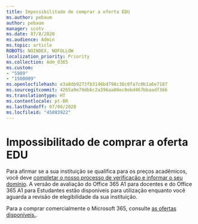 ```yaml
---
title: Impossibilitado de comprar a oferta EDU
ms.author: pebaum
author: pebaum
manager: scotv
ms.date: 07/8/2020
ms.audience: Admin
ms.topic: article
ROBOTS: NOINDEX, NOFOLLOW
localization_priority: Priority
ms.collection: Adm_O365
ms.custom:
- "5989"
- "1500009"
ms.openlocfilehash: e3a8db9273fb3146bd798c36c0fa7c0b1a6e7187
ms.sourcegitcommit: 4265a9e79db6c2a396aa80ec0ebd467bbaadf366
ms.translationtype: HT
ms.contentlocale: pt-BR
ms.lasthandoff: 07/08/2020
ms.locfileid: "45083922"
---
```

# <a name="unable-to-purchase-edu-offer"></a>Impossibilitado de comprar a oferta EDU

Para afirmar se a sua instituição se qualifica para os preços acadêmicos, você deve [completar o nosso processo de verificação e informar o seu domínio](https://portal.office.com/Adminportal/Home#/Domains/SOWizard). A versão de avaliação do Office 365 A1 para docentes e do Office 365 A1 para Estudantes estão disponíveis para utilização enquanto você aguarda a revisão de elegibilidade da sua instituição.

Para a comprar comercialmente o Microsoft 365, consulte [as ofertas disponíveis.](https://go.microsoft.com/fwlink/p/?linkid=868433).